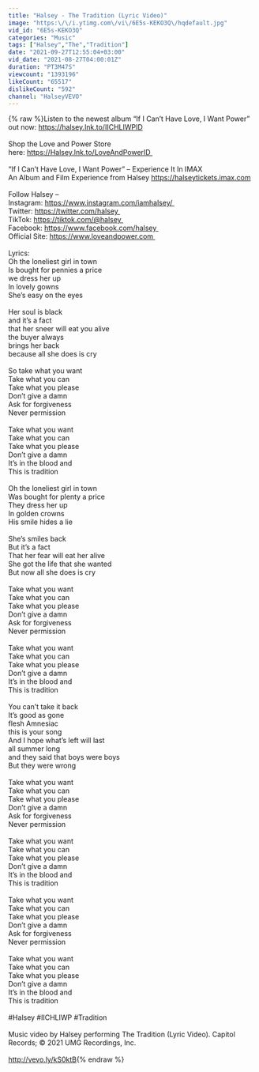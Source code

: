 ```yaml
---
title: "Halsey - The Tradition (Lyric Video)"
image: "https:\/\/i.ytimg.com\/vi\/6E5s-KEKO3Q\/hqdefault.jpg"
vid_id: "6E5s-KEKO3Q"
categories: "Music"
tags: ["Halsey","The","Tradition"]
date: "2021-09-27T12:55:04+03:00"
vid_date: "2021-08-27T04:00:01Z"
duration: "PT3M47S"
viewcount: "1393196"
likeCount: "65517"
dislikeCount: "592"
channel: "HalseyVEVO"
---
```

{% raw %}Listen to the newest album “If I Can’t Have Love, I Want Power” out now: <a rel="nofollow" target="blank" href="https://halsey.lnk.to/IICHLIWPID">https://halsey.lnk.to/IICHLIWPID</a><br /><br />Shop the Love and Power Store here: <a rel="nofollow" target="blank" href="https://Halsey.lnk.to/LoveAndPowerID ">https://Halsey.lnk.to/LoveAndPowerID </a><br /><br />“If I Can’t Have Love, I Want Power” – Experience It In IMAX <br />An Album and Film Experience from Halsey <a rel="nofollow" target="blank" href="https://halseytickets.imax.com">https://halseytickets.imax.com</a><br /><br />Follow Halsey – <br />Instagram: <a rel="nofollow" target="blank" href="https://www.instagram.com/iamhalsey/ ">https://www.instagram.com/iamhalsey/ </a><br />Twitter: <a rel="nofollow" target="blank" href="https://twitter.com/halsey ">https://twitter.com/halsey </a><br />TikTok: <a rel="nofollow" target="blank" href="https://tiktok.com/@halsey ">https://tiktok.com/@halsey </a><br />Facebook: <a rel="nofollow" target="blank" href="https://www.facebook.com/halsey ">https://www.facebook.com/halsey </a><br />Official Site: <a rel="nofollow" target="blank" href="https://www.loveandpower.com ">https://www.loveandpower.com </a><br /><br />Lyrics: <br />Oh the loneliest girl in town<br />Is bought for pennies a price<br />we dress her up<br />In lovely gowns<br />She’s easy on the eyes<br /><br />Her soul is black<br />and it’s a fact<br />that her sneer will eat you alive<br />the buyer always <br />brings her back<br />because all she does is cry<br /><br />So take what you want<br />Take what you can<br />Take what you please<br />Don’t give a damn<br />Ask for forgiveness<br />Never permission<br /><br />Take what you want<br />Take what you can<br />Take what you please<br />Don’t give a damn<br />It’s in the blood and <br />This is tradition<br /><br />Oh the loneliest girl in town<br />Was bought for plenty a price<br />They dress her up<br />In golden crowns <br />His smile hides a lie<br /><br />She’s smiles back<br />But it’s a fact<br />That her fear will eat her alive<br />She got the life that she wanted<br />But now all she does is cry<br /><br />Take what you want<br />Take what you can<br />Take what you please<br />Don’t give a damn<br />Ask for forgiveness<br />Never permission<br /><br />Take what you want<br />Take what you can<br />Take what you please<br />Don’t give a damn<br />It’s in the blood and <br />This is tradition<br /><br />You can’t take it back<br />It’s good as gone<br />flesh Amnesiac<br />this is your song<br />And I hope what’s left will last<br />all summer long<br />and they said that boys were boys<br />But they were wrong<br /><br />Take what you want<br />Take what you can<br />Take what you please<br />Don’t give a damn<br />Ask for forgiveness<br />Never permission<br /><br />Take what you want<br />Take what you can<br />Take what you please<br />Don’t give a damn<br />It’s in the blood and <br />This is tradition<br /><br />Take what you want<br />Take what you can<br />Take what you please<br />Don’t give a damn<br />Ask for forgiveness<br />Never permission<br /><br />Take what you want<br />Take what you can<br />Take what you please<br />Don’t give a damn<br />It’s in the blood and <br />This is tradition<br /><br />#Halsey #IICHLIWP #Tradition<br /><br />Music video by Halsey performing The Tradition (Lyric Video). Capitol Records; © 2021 UMG Recordings, Inc.<br /><br /><a rel="nofollow" target="blank" href="http://vevo.ly/kS0ktB">http://vevo.ly/kS0ktB</a>{% endraw %}
